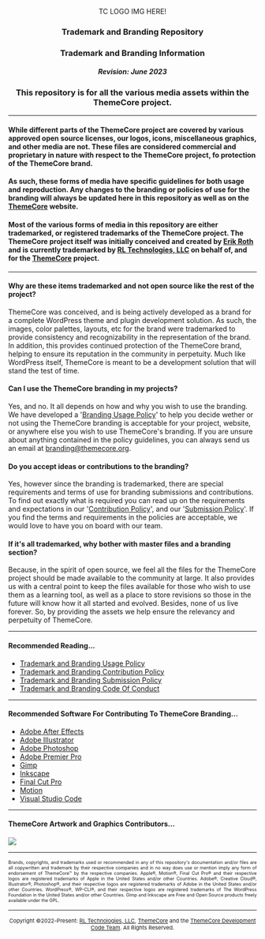 <p align="center">TC LOGO IMG HERE!</p>

### <p align="center">Trademark and Branding Repository</p>
### <p align="center">Trademark and Branding Information</p>
##### <p align="center">Revision: June 2023</p>
### <p align="center">This repository is for all the various media assets within the ThemeCore project.</p>

---

 #### While different parts of the ThemeCore project are covered by various approved open source licenses, our logos, icons, miscellaneous graphics, and other media are not. These files are considered commercial and proprietary in nature with respect to the ThemeCore project, fo protection of the ThemeCore brand.
 
 #### As such, these forms of media have specific guidelines for both usage and reproduction. Any changes to the branding or policies of use for the branding will always be updated here in this repository as well as on the [ThemeCore](https://themecore.org/legal/) website.
 
 #### Most of the various forms of media in this repository are either trademarked, or registered trademarks of the ThemeCore project. The ThemeCore project itself was initially conceived and created by [Erik Roth](https://github.com/Erik-Roth) and is currently trademarked by [RL Technologies, LLC](https://rltechsllc.com) on behalf of, and for the [ThemeCore](https://themecore.org) project.

---

#### Why are these items trademarked and not open source like the rest of the project?

ThemeCore was conceived, and is being actively developed as a brand for a complete WordPress theme and plugin development solution. As such, the images, color palettes, layouts, etc for the brand were trademarked to provide consistency and recognizability in the representation of the brand. In addition, this provides continued protection of the ThemeCore brand, helping to ensure its reputation in the community in perpetuity. Much like WordPress itself, ThemeCore is meant to be a development solution that will stand the test of time.

#### Can I use the ThemeCore branding in my projects?

Yes, and no. It all depends on how and why you wish to use the branding. We have developed a '[Branding Usage Policy](./BRAND_USEAGE.md)' to help you decide wether or not using the ThemeCore branding is acceptable for your project, website, or anywhere else you wish to use ThemeCore's branding. If you are unsure about anything contained in the policy guidelines, you can always send us an email at <branding@themecore.org>.

#### Do you accept ideas or contributions to the branding?

Yes, however since the branding is trademarked, there are special requirements and terms of use for branding submissions and contributions. To find out exactly what is required you can read up on the requirements and expectations in our '[Contribution Policy](./CONTRIBUTING.md)', and our '[Submission Policy](./SUBMISSION.md)'. If you find the terms and requirements in the policies are acceptable, we would love to have you on board with our team. 

#### If it's all trademarked, why bother with master files and a branding section?

Because, in the spirit of open source, we feel all the files for the ThemeCore project should be made available to the community at large. It also provides us with a central point to keep the files available for those who wish to use them as a learning tool, as well as a place to store revisions so those in the future will know how it all started and evolved. Besides, none of us live forever. So,  by providing the assets we help ensure the relevancy and perpetuity of ThemeCore.

---

#### Recommended Reading...

- [Trademark and Branding Usage Policy](./BRAND_USEAGE.md)
- [Trademark and Branding Contribution Policy](./CONTRIBUTING.md)
- [Trademark and Branding Submission Policy](./SUBMISSION.md)
- [Trademark and Branding Code Of Conduct](./CODE_OF_CONDUCT.md)

---

#### Recommended Software For Contributing To ThemeCore Branding...

- [Adobe After Effects](https://www.adobe.com/products/aftereffects)
- [Adobe Illustrator](https://www.adobe.com/products/illustrator)
- [Adobe Photoshop](https://www.adobe.com/products/photoshop/)
- [Adobe Premier Pro](https://www.adobe.com/products/premiere)
- [Gimp](https://www.gimp.org/)
- [Inkscape](https://inkscape.org/)
- [Final Cut Pro](https://www.apple.com/final-cut-pro/)
- [Motion](https://www.apple.com/final-cut-pro/motion/)
- [Visual Studio Code](https://code.visualstudio.com/)

---

#### ThemeCore Artwork and Graphics Contributors...

<a href="https://github.com/ThemeCore/Graphics/graphs/contributors">
  <img src="https://contrib.rocks/image?repo=ThemeCore/Graphics" />
</a>

---

<p align="justify" style="font-size: 9px;">Brands, copyrights, and trademarks used or recommended in any of this repository's documentation and/or files are all copywritten and trademark by their respective companies and in no way does use or mention imply any form of endorsement of ThemeCore™ by the respective companies. Apple®, Motion®, Final Cut Pro® and their respective logos are registered trademarks of Apple in the United States and/or other Countries. Adobe®, Creative Cloud®, Illustrator®, Photoshop®, and their respective logos are registered trademarks of Adobe in the United States and/or other Countries. WordPress®, WP-CLI®, and their respective logos are registered trademarks of The WordPress Foundation in the United States and/or other Countries. Gimp and Inkscape are Free and Open Source products freely available under the GPL.</p>

---
<p align="center" style="font-size: 11px;"> Copyright ©2022-Present: <a href="https://rltechs.com">RL Technologies, LLC</a>, <a href="https://themecore.org">ThemeCore</a> and the <a href="mailto:codeteam@themecore.org">ThemeCore Development Code Team</a>. All Rights Reserved. </p>
